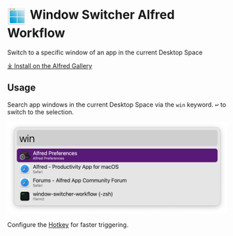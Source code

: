 # <img src='Workflow/icon.png' width='45' align='center' alt='icon'> Window Switcher Alfred Workflow

Switch to a specific window of an app in the current Desktop Space

[⤓ Install on the Alfred Gallery](https://alfred.app/workflows/alfredapp/window-switcher)

## Usage

Search app windows in the current Desktop Space via the `win` keyword. <kbd>↩&#xFE0E;</kbd> to switch to the selection.

![Alfred search for win](Workflow/images/about/win.png)

Configure the [Hotkey](https://www.alfredapp.com/help/workflows/triggers/hotkey/) for faster triggering.
